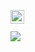 
<!--
**iamsabbirsobhani/iamsabbirsobhani** is a ✨ _special_ ✨ repository because its `README.md` (this file) appears on your GitHub profile.

Here are some ideas to get you started:

- 🔭 I’m currently working on ...
- 🌱 I’m currently learning ...
- 👯 I’m looking to collaborate on ...
- 🤔 I’m looking for help with ...
- 💬 Ask me about ...
- 📫 How to reach me: ...
- 😄 Pronouns: ...
- ⚡ Fun fact: ...
-->



[<img align="left" alt="sabbir | Email" width="22px" src="https://cdn.jsdelivr.net/npm/simple-icons@v4/icons/gmail.svg" />][mail] 

[mail]: mailto:sabbirsobhani@gmail.com

<br />
<br />

<a href="https://github.com/anuraghazra/convoychat">
  <img align="center" src="https://github-readme-stats.vercel.app/api/top-langs/?username=iamsabbirsobhani&layout=compact" />
</a>
